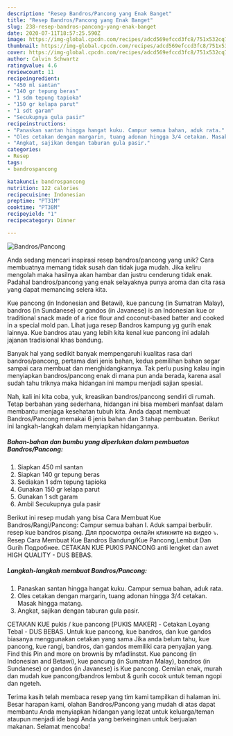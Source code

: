 ```yaml
---
description: "Resep Bandros/Pancong yang Enak Banget"
title: "Resep Bandros/Pancong yang Enak Banget"
slug: 238-resep-bandros-pancong-yang-enak-banget
date: 2020-07-11T18:57:25.590Z
image: https://img-global.cpcdn.com/recipes/adcd569efccd3fc8/751x532cq70/bandrospancong-foto-resep-utama.jpg
thumbnail: https://img-global.cpcdn.com/recipes/adcd569efccd3fc8/751x532cq70/bandrospancong-foto-resep-utama.jpg
cover: https://img-global.cpcdn.com/recipes/adcd569efccd3fc8/751x532cq70/bandrospancong-foto-resep-utama.jpg
author: Calvin Schwartz
ratingvalue: 4.6
reviewcount: 11
recipeingredient:
- "450 ml santan"
- "140 gr tepung beras"
- "1 sdm tepung tapioka"
- "150 gr kelapa parut"
- "1 sdt garam"
- "Secukupnya gula pasir"
recipeinstructions:
- "Panaskan santan hingga hangat kuku. Campur semua bahan, aduk rata."
- "Oles cetakan dengan margarin, tuang adonan hingga 3/4 cetakan. Masak hingga matang."
- "Angkat, sajikan dengan taburan gula pasir."
categories:
- Resep
tags:
- bandrospancong

katakunci: bandrospancong 
nutrition: 122 calories
recipecuisine: Indonesian
preptime: "PT31M"
cooktime: "PT38M"
recipeyield: "1"
recipecategory: Dinner

---
```



![Bandros/Pancong](https://img-global.cpcdn.com/recipes/adcd569efccd3fc8/751x532cq70/bandrospancong-foto-resep-utama.jpg)

Anda sedang mencari inspirasi resep bandros/pancong yang unik? Cara membuatnya memang tidak susah dan tidak juga mudah. Jika keliru mengolah maka hasilnya akan hambar dan justru cenderung tidak enak. Padahal bandros/pancong yang enak selayaknya punya aroma dan cita rasa yang dapat memancing selera kita.

Kue pancong (in Indonesian and Betawi), kue pancung (in Sumatran Malay), bandros (in Sundanese) or gandos (in Javanese) is an Indonesian kue or traditional snack made of a rice flour and coconut-based batter and cooked in a special mold pan. Lihat juga resep Bandros kampung yg gurih enak lainnya. Kue bandros atau yang lebih kita kenal kue pancong ini adalah jajanan tradisional khas bandung.

Banyak hal yang sedikit banyak mempengaruhi kualitas rasa dari bandros/pancong, pertama dari jenis bahan, kedua pemilihan bahan segar sampai cara membuat dan menghidangkannya. Tak perlu pusing kalau ingin menyiapkan bandros/pancong enak di mana pun anda berada, karena asal sudah tahu triknya maka hidangan ini mampu menjadi sajian spesial.


Nah, kali ini kita coba, yuk, kreasikan bandros/pancong sendiri di rumah. Tetap berbahan yang sederhana, hidangan ini bisa memberi manfaat dalam membantu menjaga kesehatan tubuh kita. Anda dapat membuat Bandros/Pancong memakai 6 jenis bahan dan 3 tahap pembuatan. Berikut ini langkah-langkah dalam menyiapkan hidangannya.

<!--inarticleads1-->

##### Bahan-bahan dan bumbu yang diperlukan dalam pembuatan Bandros/Pancong:

1. Siapkan 450 ml santan
1. Siapkan 140 gr tepung beras
1. Sediakan 1 sdm tepung tapioka
1. Gunakan 150 gr kelapa parut
1. Gunakan 1 sdt garam
1. Ambil Secukupnya gula pasir


Berikut ini resep mudah yang bisa Cara Membuat Kue Bandros/Rangi/Pancong: Campur semua bahan I. Aduk sampai berbulir. resep kue bandros pisang. Для просмотра онлайн кликните на видео ⤵. Resep Cara Membuat Kue Bandros Bandung/Kue Pancong,Lembut Dan Gurih Подробнее. CETAKAN KUE PUKIS PANCONG anti lengket dan awet HIGH QUALITY - DUS BEBAS. 

<!--inarticleads2-->

##### Langkah-langkah membuat Bandros/Pancong:

1. Panaskan santan hingga hangat kuku. Campur semua bahan, aduk rata.
1. Oles cetakan dengan margarin, tuang adonan hingga 3/4 cetakan. Masak hingga matang.
1. Angkat, sajikan dengan taburan gula pasir.


CETAKAN KUE pukis / kue pancong [PUKIS MAKER] - Cetakan Loyang Tebal - DUS BEBAS. Untuk kue pancong, kue bandros, dan kue gandos biasanya menggunakan cetakan yang sama Jika anda belum tahu, kue pancong, kue rangi, bandros, dan gandos memiliki cara penyajian yang. Find this Pin and more on brownis by mfadlinstst. Kue pancong (in Indonesian and Betawi), kue pancung (in Sumatran Malay), bandros (in Sundanese) or gandos (in Javanese) is Kue pancong. Cemilan enak, murah dan mudah kue pancong/bandros lembut &amp; gurih cocok untuk teman ngopi dan ngeteh. 

Terima kasih telah membaca resep yang tim kami tampilkan di halaman ini. Besar harapan kami, olahan Bandros/Pancong yang mudah di atas dapat membantu Anda menyiapkan hidangan yang lezat untuk keluarga/teman ataupun menjadi ide bagi Anda yang berkeinginan untuk berjualan makanan. Selamat mencoba!

